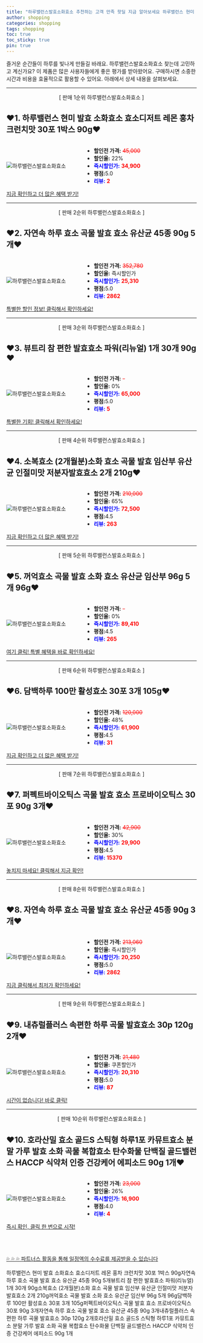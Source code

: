 ```yaml
---
title: "하루밸런스발효소화효소 추천하는 고객 만족 핫딜 지금 알아보세요 하루밸런스 현미 발효 소화효소 효소디저트"
author: shopping
categories: shopping
tags: shopping
toc: true
toc_sticky: true
pin: true
---
```

즐거운 순간들이 하루를 빛나게 만들길 바래요. 하루밸런스발효소화효소 찾는데 고민하고 계신가요? 이 제품은 많은 사용자들에게 좋은 평가를 받아왔어요. 구매하시면 소중한 시간과 비용을 효율적으로 활용할 수 있어요. 아래에서 상세 내용을 살펴보세요.

---
<p class="toplist" style="margin: 0 auto; display: block; width: fit-content;">[ 판매 1순위 하루밸런스발효소화효소 ]</p>

<h2><strong>❤️1. 하루밸런스 현미 발효 소화효소 효소디저트 레몬 홍차 크런치맛 30포 1박스 90g❤️</strong></h2>

<div style="display: flex; align-items: center;">
    <div style="flex: 0.4;">
        <img src="https://thumbnail9.coupangcdn.com/thumbnails/remote/230x230ex/image/vendor_inventory/6fdb/74e7a4f59310afc0bbdf741e56d43b0133eb211dc44d08d7fff248937a3b.jpg" alt="하루밸런스발효소화효소" style="max-width: 100%;">
    </div>
    <div style="flex: 0.6; margin-left: 10px;">
        <ul>
            <li><strong>할인전 가격:</strong> <del style="color: red;">45,000</del></li>
            <li><strong>할인율:</strong> 22%</li>
            <li><span style='color:blue'><strong>즉시할인가:</strong></span> <span style='color:red'><strong>34,900</strong></span></li>
            <li><strong>평점:</strong>5.0</li>
            <li><span style='color:blue'><strong>리뷰:</strong></span> <span style='color:red'><strong>2</strong></span></li>
        </ul>
    </div>
</div>
<div class="center">
    <a href="https://selin100587.github.io?lptag=AF9450613&subid=githubio&pageKey=8006343776&traceid=V0-153&itemId=21965656491&vendorItemId=89013375312" class="myButton">
        지금 확인하고 더 많은 혜택 받기!
    </a>
</div>


---
<p class="toplist" style="margin: 0 auto; display: block; width: fit-content;">[ 판매 2순위 하루밸런스발효소화효소 ]</p>

<h2><strong>❤️2. 자연속 하루 효소 곡물 발효 효소 유산균 45종 90g 5개❤️</strong></h2>

<div style="display: flex; align-items: center;">
    <div style="flex: 0.4;">
        <img src="https://thumbnail8.coupangcdn.com/thumbnails/remote/230x230ex/image/vendor_inventory/fefe/f4827fd835c238b1d63f65dc4f02e2785cbc6f7be6e63d7b3e8dfb363d6e.jpg" alt="하루밸런스발효소화효소" style="max-width: 100%;">
    </div>
    <div style="flex: 0.6; margin-left: 10px;">
        <ul>
            <li><strong>할인전 가격:</strong> <del style="color: red;">352,780</del></li>
            <li><strong>할인율:</strong> 즉시할인가</li>
            <li><span style='color:blue'><strong>즉시할인가:</strong></span> <span style='color:red'><strong>25,310</strong></span></li>
            <li><strong>평점:</strong>5.0</li>
            <li><span style='color:blue'><strong>리뷰:</strong></span> <span style='color:red'><strong>2862</strong></span></li>
        </ul>
    </div>
</div>
<div class="center">
    <a href="https://selin100587.github.io?lptag=AF9450613&subid=githubio&pageKey=7290616712&traceid=V0-153&itemId=18633010962&vendorItemId=87685814232" class="myButton">
        특별한 할인 정보! 클릭해서 확인하세요!
    </a>
</div>


---
<p class="toplist" style="margin: 0 auto; display: block; width: fit-content;">[ 판매 3순위 하루밸런스발효소화효소 ]</p>

<h2><strong>❤️3. 뷰트리 참 편한 발효효소 파워(리뉴얼) 1개 30개 90g❤️</strong></h2>

<div style="display: flex; align-items: center;">
    <div style="flex: 0.4;">
        <img src="https://thumbnail9.coupangcdn.com/thumbnails/remote/230x230ex/image/vendor_inventory/60cc/4fddf2509c00d7c0364ff684785c3669a34cd4fd622ed2cbbca2eebb4484.jpg" alt="하루밸런스발효소화효소" style="max-width: 100%;">
    </div>
    <div style="flex: 0.6; margin-left: 10px;">
        <ul>
            <li><strong>할인전 가격:</strong> <del style="color: red;">-</del></li>
            <li><strong>할인율:</strong> 0%</li>
            <li><span style='color:blue'><strong>즉시할인가:</strong></span> <span style='color:red'><strong>65,000</strong></span></li>
            <li><strong>평점:</strong>5.0</li>
            <li><span style='color:blue'><strong>리뷰:</strong></span> <span style='color:red'><strong>5</strong></span></li>
        </ul>
    </div>
</div>
<div class="center">
    <a href="https://selin100587.github.io?lptag=AF9450613&subid=githubio&pageKey=4919140759&traceid=V0-153&itemId=6442712157&vendorItemId=71128904333" class="myButton">
        특별한 기회! 클릭해서 확인하세요!
    </a>
</div>


---
<p class="toplist" style="margin: 0 auto; display: block; width: fit-content;">[ 판매 4순위 하루밸런스발효소화효소 ]</p>

<h2><strong>❤️4. 소복효소 (2개월분)소화 효소 곡물 발효 임산부 유산균 인절미맛 저분자발효효소 2개 210g❤️</strong></h2>

<div style="display: flex; align-items: center;">
    <div style="flex: 0.4;">
        <img src="https://thumbnail9.coupangcdn.com/thumbnails/remote/230x230ex/image/vendor_inventory/38d5/515d8bfc6e849dd4468463f71c7747e19057a8b451de887c7101893bd814.jpg" alt="하루밸런스발효소화효소" style="max-width: 100%;">
    </div>
    <div style="flex: 0.6; margin-left: 10px;">
        <ul>
            <li><strong>할인전 가격:</strong> <del style="color: red;">210,000</del></li>
            <li><strong>할인율:</strong> 65%</li>
            <li><span style='color:blue'><strong>즉시할인가:</strong></span> <span style='color:red'><strong>72,500</strong></span></li>
            <li><strong>평점:</strong>4.5</li>
            <li><span style='color:blue'><strong>리뷰:</strong></span> <span style='color:red'><strong>263</strong></span></li>
        </ul>
    </div>
</div>
<div class="center">
    <a href="https://selin100587.github.io?lptag=AF9450613&subid=githubio&pageKey=7136845435&traceid=V0-153&itemId=19722586543&vendorItemId=85072366928" class="myButton">
        지금 확인하고 더 많은 혜택 받기!
    </a>
</div>


---
<p class="toplist" style="margin: 0 auto; display: block; width: fit-content;">[ 판매 5순위 하루밸런스발효소화효소 ]</p>

<h2><strong>❤️5. 꺼억효소 곡물 발효 소화 효소 유산균 임산부 96g 5개 96g❤️</strong></h2>

<div style="display: flex; align-items: center;">
    <div style="flex: 0.4;">
        <img src="https://thumbnail8.coupangcdn.com/thumbnails/remote/230x230ex/image/vendor_inventory/4be4/39fd31d513d5c3e2426a76c120adaa4fae8ec6ed323de228b274a267af26.jpg" alt="하루밸런스발효소화효소" style="max-width: 100%;">
    </div>
    <div style="flex: 0.6; margin-left: 10px;">
        <ul>
            <li><strong>할인전 가격:</strong> <del style="color: red;">-</del></li>
            <li><strong>할인율:</strong> 0%</li>
            <li><span style='color:blue'><strong>즉시할인가:</strong></span> <span style='color:red'><strong>89,410</strong></span></li>
            <li><strong>평점:</strong>4.5</li>
            <li><span style='color:blue'><strong>리뷰:</strong></span> <span style='color:red'><strong>265</strong></span></li>
        </ul>
    </div>
</div>
<div class="center">
    <a href="https://selin100587.github.io?lptag=AF9450613&subid=githubio&pageKey=6439857544&traceid=V0-153&itemId=13935253631&vendorItemId=81184583741" class="myButton">
        여기 클릭! 특별 혜택을 바로 확인하세요!
    </a>
</div>


---
<p class="toplist" style="margin: 0 auto; display: block; width: fit-content;">[ 판매 6순위 하루밸런스발효소화효소 ]</p>

<h2><strong>❤️6. 담백하루 100만 활성효소 30포 3개 105g❤️</strong></h2>

<div style="display: flex; align-items: center;">
    <div style="flex: 0.4;">
        <img src="https://thumbnail9.coupangcdn.com/thumbnails/remote/230x230ex/image/vendor_inventory/3b99/740439e5861407cc72c38ddc8ec35ff3f4f63d40e9e388e21bd36e351c49.jpg" alt="하루밸런스발효소화효소" style="max-width: 100%;">
    </div>
    <div style="flex: 0.6; margin-left: 10px;">
        <ul>
            <li><strong>할인전 가격:</strong> <del style="color: red;">120,000</del></li>
            <li><strong>할인율:</strong> 48%</li>
            <li><span style='color:blue'><strong>즉시할인가:</strong></span> <span style='color:red'><strong>61,900</strong></span></li>
            <li><strong>평점:</strong>4.5</li>
            <li><span style='color:blue'><strong>리뷰:</strong></span> <span style='color:red'><strong>31</strong></span></li>
        </ul>
    </div>
</div>
<div class="center">
    <a href="https://selin100587.github.io?lptag=AF9450613&subid=githubio&pageKey=8203995128&traceid=V0-153&itemId=18502909185&vendorItemId=85642093739" class="myButton">
        지금 확인하고 더 많은 혜택 받기!
    </a>
</div>


---
<p class="toplist" style="margin: 0 auto; display: block; width: fit-content;">[ 판매 7순위 하루밸런스발효소화효소 ]</p>

<h2><strong>❤️7. 퍼펙트바이오틱스 곡물 발효 효소 프로바이오틱스 30포 90g 3개❤️</strong></h2>

<div style="display: flex; align-items: center;">
    <div style="flex: 0.4;">
        <img src="https://thumbnail8.coupangcdn.com/thumbnails/remote/230x230ex/image/retail/images/525287235739085-9099eb30-0759-4b08-a231-cd55d55de345.jpg" alt="하루밸런스발효소화효소" style="max-width: 100%;">
    </div>
    <div style="flex: 0.6; margin-left: 10px;">
        <ul>
            <li><strong>할인전 가격:</strong> <del style="color: red;">42,900</del></li>
            <li><strong>할인율:</strong> 30%</li>
            <li><span style='color:blue'><strong>즉시할인가:</strong></span> <span style='color:red'><strong>29,900</strong></span></li>
            <li><strong>평점:</strong>4.5</li>
            <li><span style='color:blue'><strong>리뷰:</strong></span> <span style='color:red'><strong>15370</strong></span></li>
        </ul>
    </div>
</div>
<div class="center">
    <a href="https://selin100587.github.io?lptag=AF9450613&subid=githubio&pageKey=6812542205&traceid=V0-153&itemId=19850910913&vendorItemId=70785608107" class="myButton">
        놓치지 마세요! 클릭해서 지금 확인!
    </a>
</div>


---
<p class="toplist" style="margin: 0 auto; display: block; width: fit-content;">[ 판매 8순위 하루밸런스발효소화효소 ]</p>

<h2><strong>❤️8. 자연속 하루 효소 곡물 발효 효소 유산균 45종 90g 3개❤️</strong></h2>

<div style="display: flex; align-items: center;">
    <div style="flex: 0.4;">
        <img src="https://thumbnail6.coupangcdn.com/thumbnails/remote/230x230ex/image/vendor_inventory/e181/915997f538b1596d58b9ddd9ced86d1a333d9d8d714f601045282bd8b8c2.jpg" alt="하루밸런스발효소화효소" style="max-width: 100%;">
    </div>
    <div style="flex: 0.6; margin-left: 10px;">
        <ul>
            <li><strong>할인전 가격:</strong> <del style="color: red;">213,060</del></li>
            <li><strong>할인율:</strong> 즉시할인가</li>
            <li><span style='color:blue'><strong>즉시할인가:</strong></span> <span style='color:red'><strong>20,250</strong></span></li>
            <li><strong>평점:</strong>5.0</li>
            <li><span style='color:blue'><strong>리뷰:</strong></span> <span style='color:red'><strong>2862</strong></span></li>
        </ul>
    </div>
</div>
<div class="center">
    <a href="https://selin100587.github.io?lptag=AF9450613&subid=githubio&pageKey=7290616712&traceid=V0-153&itemId=18633010964&vendorItemId=82964932342" class="myButton">
        지금 클릭해서 최저가 확인하세요!
    </a>
</div>


---
<p class="toplist" style="margin: 0 auto; display: block; width: fit-content;">[ 판매 9순위 하루밸런스발효소화효소 ]</p>

<h2><strong>❤️9. 내츄럴플러스 속편한 하루 곡물 발효효소 30p 120g 2개❤️</strong></h2>

<div style="display: flex; align-items: center;">
    <div style="flex: 0.4;">
        <img src="https://thumbnail8.coupangcdn.com/thumbnails/remote/230x230ex/image/retail/images/2362761533523606-c5f207e0-2559-4a56-bd24-dffab61d6acb.jpg" alt="하루밸런스발효소화효소" style="max-width: 100%;">
    </div>
    <div style="flex: 0.6; margin-left: 10px;">
        <ul>
            <li><strong>할인전 가격:</strong> <del style="color: red;">21,480</del></li>
            <li><strong>할인율:</strong> 쿠폰할인가</li>
            <li><span style='color:blue'><strong>즉시할인가:</strong></span> <span style='color:red'><strong>20,310</strong></span></li>
            <li><strong>평점:</strong>5.0</li>
            <li><span style='color:blue'><strong>리뷰:</strong></span> <span style='color:red'><strong>87</strong></span></li>
        </ul>
    </div>
</div>
<div class="center">
    <a href="https://selin100587.github.io?lptag=AF9450613&subid=githubio&pageKey=7279609456&traceid=V0-153&itemId=13503642326&vendorItemId=80757755690" class="myButton">
        시간이 없습니다! 바로 클릭!
    </a>
</div>


---
<p class="toplist" style="margin: 0 auto; display: block; width: fit-content;">[ 판매 10순위 하루밸런스발효소화효소 ]</p>

<h2><strong>❤️10. 호라산밀 효소 골드S 스틱형 하루1포 카뮤트효소 분말 가루 발효 소화 곡물 복합효소 탄수화물 단백질 골드밸런스 HACCP 식약처 인증 건강케어 에피소드 90g 1개❤️</strong></h2>

<div style="display: flex; align-items: center;">
    <div style="flex: 0.4;">
        <img src="https://thumbnail8.coupangcdn.com/thumbnails/remote/230x230ex/image/vendor_inventory/6e60/f28fff741f3d5c208a1f2a2072ab1d350c3336b2f37a3eb8d1a4c0ba316a.jpg" alt="하루밸런스발효소화효소" style="max-width: 100%;">
    </div>
    <div style="flex: 0.6; margin-left: 10px;">
        <ul>
            <li><strong>할인전 가격:</strong> <del style="color: red;">23,000</del></li>
            <li><strong>할인율:</strong> 26%</li>
            <li><span style='color:blue'><strong>즉시할인가:</strong></span> <span style='color:red'><strong>16,900</strong></span></li>
            <li><strong>평점:</strong>4.0</li>
            <li><span style='color:blue'><strong>리뷰:</strong></span> <span style='color:red'><strong>4</strong></span></li>
        </ul>
    </div>
</div>
<div class="center">
    <a href="https://selin100587.github.io?lptag=AF9450613&subid=githubio&pageKey=7750603672&traceid=V0-153&itemId=21144996036&vendorItemId=88206584633" class="myButton">
        즉시 확인, 클릭 한 번으로 시작!
    </a>
</div>

<br><br><br>[💦 💦 💦 파트너스 활동을 통해 일정액의 수수료를 제공받을 수 있습니다](https://link.coupang.com/a/bcpT2c)<br><br>하루밸런스 현미 발효 소화효소 효소디저트 레몬 홍차 크런치맛 30포 1박스 90g자연속 하루 효소 곡물 발효 효소 유산균 45종 90g 5개뷰트리 참 편한 발효효소 파워(리뉴얼) 1개 30개 90g소복효소 (2개월분)소화 효소 곡물 발효 임산부 유산균 인절미맛 저분자발효효소 2개 210g꺼억효소 곡물 발효 소화 효소 유산균 임산부 96g 5개 96g담백하루 100만 활성효소 30포 3개 105g퍼펙트바이오틱스 곡물 발효 효소 프로바이오틱스 30포 90g 3개자연속 하루 효소 곡물 발효 효소 유산균 45종 90g 3개내츄럴플러스 속편한 하루 곡물 발효효소 30p 120g 2개호라산밀 효소 골드S 스틱형 하루1포 카뮤트효소 분말 가루 발효 소화 곡물 복합효소 탄수화물 단백질 골드밸런스 HACCP 식약처 인증 건강케어 에피소드 90g 1개